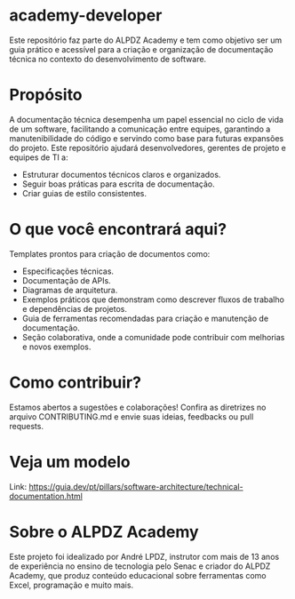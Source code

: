 # academy-developer
Este repositório faz parte do ALPDZ Academy e tem como objetivo ser um guia prático e acessível para a criação e organização de documentação técnica no contexto do desenvolvimento de software.

# Propósito
A documentação técnica desempenha um papel essencial no ciclo de vida de um software, facilitando a comunicação entre equipes, garantindo a manutenibilidade do código e servindo como base para futuras expansões do projeto. Este repositório ajudará desenvolvedores, gerentes de projeto e equipes de TI a:

- Estruturar documentos técnicos claros e organizados.
- Seguir boas práticas para escrita de documentação.
- Criar guias de estilo consistentes.

# O que você encontrará aqui?
Templates prontos para criação de documentos como:
- Especificações técnicas.
- Documentação de APIs.
- Diagramas de arquitetura.
- Exemplos práticos que demonstram como descrever fluxos de trabalho e dependências de projetos.
- Guia de ferramentas recomendadas para criação e manutenção de documentação.
- Seção colaborativa, onde a comunidade pode contribuir com melhorias e novos exemplos.

# Como contribuir?
Estamos abertos a sugestões e colaborações! Confira as diretrizes no arquivo CONTRIBUTING.md e envie suas ideias, feedbacks ou pull requests.

# Veja um modelo
Link: https://guia.dev/pt/pillars/software-architecture/technical-documentation.html

# Sobre o ALPDZ Academy
Este projeto foi idealizado por André LPDZ, instrutor com mais de 13 anos de experiência no ensino de tecnologia pelo Senac e criador do ALPDZ Academy, que produz conteúdo educacional sobre ferramentas como Excel, programação e muito mais.
